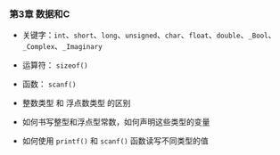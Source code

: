 ### 第3章 数据和C
* 关键字：`int`、`short`、`long`、`unsigned`、`char`、`float`、`double`、`_Bool`、`_Complex`、`_Imaginary`

* 运算符： `sizeof()`

* 函数： `scanf()`

* 整数类型 和 浮点数类型 的区别

* 如何书写整型和浮点型常数，如何声明这些类型的变量

* 如何使用 `printf()` 和 `scanf()` 函数读写不同类型的值
